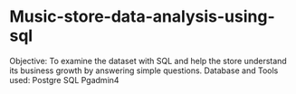 # Music-store-data-analysis-using-sql
Objective: To examine the dataset with SQL and help the store understand its business growth by answering simple questions.
Database and Tools used:
Postgre SQL
Pgadmin4
